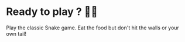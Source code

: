 # Ready to play ? 🐍🍎
Play the classic Snake game.
Eat the food but don't hit the walls or your own tail!
